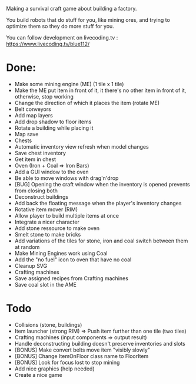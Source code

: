 Making a survival craft game about building a factory.

You build robots that do stuff for you, like mining ores, and trying to optimize them so they do more stuff for you.

You can follow development on livecoding.tv : https://www.livecoding.tv/blue112/

# Done:

- Make some mining engine (ME) (1 tile x 1 tile)
- Make the ME put item in front of it, it there's no other item in front of it, otherwise, stop working
- Change the direction of which it places the item (rotate ME)
- Belt conveyors
- Add map layers
- Add drop shadow to floor items
- Rotate a building while placing it
- Map save
- Chests
- Automatic inventory view refresh when model changes
- Save chest inventory
- Get item in chest
- Oven (Iron + Coal => Iron Bars)
- Add a GUI window to the oven
- Be able to move windows with drag'n'drop
- [BUG] Opening the craft window when the inventory is opened prevents from closing both
- Deconstruct buildings
- Add back the floating message when the player's inventory changes
- Rotative item mover (RIM)
- Allow player to build multiple items at once
- Integrate a nicer character
- Add stone ressource to make oven
- Smelt stone to make bricks
- Add variations of the tiles for stone, iron and coal switch between them at random
- Make Mining Engines work using Coal
- Add the "no fuel" icon to oven that have no coal
- Cleanup SVG
- Crafting machines
- Save assigned recipes from Crafting machines
- Save coal slot in the AME

# Todo

- Collisions (stone, buildings)
- Item launcher (strong RIM) => Push item further than one tile (two tiles)
- Crafting machines (input components => output result)
- Handle deconstructing building doesn't preserve inventories and slots
- [BONUS] Make convert belts move item "visibly slowly"
- [BONUS] Change ItemOnFloor class name to FloorItem
- [BONUS] Look for focus lost to stop mining
- Add nice graphics (help needed)
- Create a nice game
